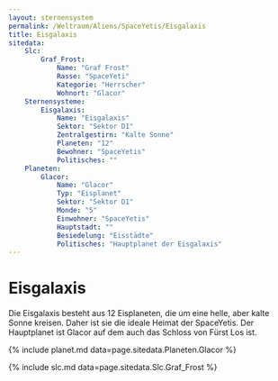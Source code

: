 ```yaml
---
layout: sternensystem
permalink: /Weltraum/Aliens/SpaceYetis/Eisgalaxis
title: Eisgalaxis
sitedata:
    Slc:
        Graf_Frost:
            Name: "Graf Frost"
            Rasse: "SpaceYeti"
            Kategorie: "Herrscher"
            Wohnort: "Glacor"
    Sternensysteme:
        Eisgalaxis:
            Name: "Eisgalaxis"
            Sektor: "Sektor D1"
            Zentralgestirn: "Kalte Sonne"
            Planeten: "12"
            Bewohner: "SpaceYetis"
            Politisches: ""
    Planeten:
        Glacor:
            Name: "Glacor"
            Typ: "Eisplanet"
            Sektor: "Sektor D1"
            Monde: "5"
            Einwohner: "SpaceYetis"
            Hauptstadt: ""
            Besiedelung: "Eisstädte"
            Politisches: "Hauptplanet der Eisgalaxis"
---
```


# Eisgalaxis

Die Eisgalaxis besteht aus 12 Eisplaneten, die um eine helle, aber kalte Sonne kreisen. Daher ist sie die ideale Heimat der SpaceYetis. Der Hauptplanet ist Glacor auf dem auch das Schloss von Fürst Los ist.

{% include planet.md data=page.sitedata.Planeten.Glacor %}

{% include slc.md data=page.sitedata.Slc.Graf_Frost %}
